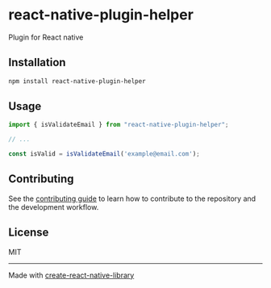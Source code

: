 # react-native-plugin-helper
Plugin for React native
## Installation

```sh
npm install react-native-plugin-helper
```

## Usage

```js
import { isValidateEmail } from "react-native-plugin-helper";

// ...

const isValid = isValidateEmail('example@email.com');
```

## Contributing

See the [contributing guide](CONTRIBUTING.md) to learn how to contribute to the repository and the development workflow.

## License

MIT

---

Made with [create-react-native-library](https://github.com/callstack/react-native-builder-bob)
